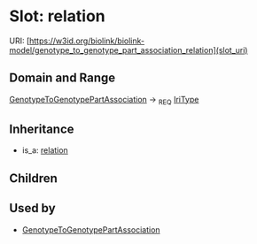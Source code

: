 # Slot: relation




URI: [https://w3id.org/biolink/biolink-model/genotype_to_genotype_part_association_relation](slot_uri)
## Domain and Range

[GenotypeToGenotypePartAssociation](GenotypeToGenotypePartAssociation.md) ->  <sub>REQ</sub> [IriType](IriType.md)
## Inheritance

 *  is_a: [relation](relation.md)
## Children

## Used by

 * [GenotypeToGenotypePartAssociation](GenotypeToGenotypePartAssociation.md)
